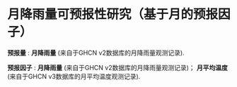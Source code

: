 # 月降雨量可预报性研究（基于月的预报因子）

**预报量** : **月降雨量** (来自于GHCN v2数据库的月降雨量观测记录).

**预报因子** : **月降雨量** (来自于GHCN v2数据库的月降雨量观测记录)； **月平均温度** (来自于GHCN v3数据库的月平均温度观测记录).